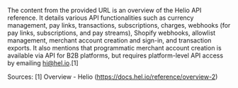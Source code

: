 The content from the provided URL is an overview of the Helio API reference. It details various API functionalities such as currency management, pay links, transactions, subscriptions, charges, webhooks (for pay links, subscriptions, and pay streams), Shopify webhooks, allowlist management, merchant account creation and sign-in, and transaction exports. It also mentions that programmatic merchant account creation is available via API for B2B platforms, but requires platform-level API access by emailing hi@hel.io.[1]

Sources:
[1] Overview - Helio (https://docs.hel.io/reference/overview-2)